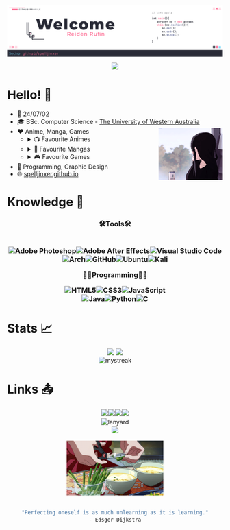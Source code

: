 <!-- Author: Spelljinxer -->
<img align="center" src="./img/profilebanner3.png">
<br>
<p align="center">
<!-- old:  01001000+01000101+01001110+01010100+01000001+01001001-->
<!-- new:  01010111+01100101+01101100+01100011+01101111+01101101+01100101-->
<img src="https://readme-typing-svg.demolab.com?font=Montserrat&size=15&duration=3500&pause=1000&color=E46D91&center=true&width=435&lines=01010111+01100101+01101100+01100011+01101111+01101101+01100101"></img>
</p>

# Hello! 👋
<p align="center">

* 📆 24/07/02
* 🎓 BSc. Computer Science - <a href="https://www.uwa.edu.au/">The University of Western Australia</a>
<img src="./img/test1.gif" align="right" width=150px></img>
* ❤️ Anime, Manga, Games
  * <details><summary>📺 Favourite Animes</summary>
    <ul>
      <li><a href="https://anilist.co/anime/14813/My-Teen-Romantic-Comedy-SNAFU/"> Oregairu</li>
      <li><a href="https://anilist.co/anime/7791/KON-Season-2/"> K-On!!</li>
      <li><a href="https://anilist.co/anime/5081/Bakemonogatari/"> Monogatari </li></a>
    </ul>
    </details>
  * <details><summary>📖 Favourite Mangas</summary>
    <ul>
      <li><a href="https://anilist.co/manga/105577/Giji-Harem/"> Giji Harem</li>
      <li><a href="https://anilist.co/manga/107282/Shikimoris-Not-Just-a-Cutie/"> Shikimori's Not Just a Cutie </li>
      <li><a href="https://anilist.co/manga/101177/Fly-Me-to-the-Moon/"> Tonikaku Kawaii </li>
      <li><a href="https://anilist.co/manga/112981/Kubo-Wont-Let-Me-Be-Invisible/"> Kubo Won't Let Me Be Invisible </li></a>
    </ul>
    </details>
  * <details><summary>🎮 Favourite Games</summary>
    <ul>
      <li><img width=20 src="./img/genshinicon.png"> Genshin Impact</li>
      <li><img width=20 src="./img/nikke.png"> Goddess of Victory: Nikke </li>
      <li><img width=20 src="./img/emil.png"> Nier Replicant / Automata</li>
      <li><img width=20 src="./img/2hu.ico"> Touhou Project</li>
    </ul>
    </details>
* 💙 Programming, Graphic Design
* 🌐 <a href="https://spelljinxer.github.io/">spelljinxer.github.io</a>


# Knowledge 🧠
<center>

 <h3 align=center>🛠️Tools🛠️
 <br><br>

![Adobe Photoshop](https://img.shields.io/badge/adobe%20photoshop-%2331A8FF.svg?style=for-the-badge&logo=adobe%20photoshop&logoColor=white)![Adobe After Effects](https://img.shields.io/badge/Adobe%20After%20Effects-9999FF.svg?style=for-the-badge&logo=Adobe%20After%20Effects&logoColor=white)![Visual Studio Code](https://img.shields.io/badge/Visual%20Studio%20Code-0078d7.svg?style=for-the-badge&logo=visual-studio-code&logoColor=white)<br>
![Arch](https://img.shields.io/badge/Arch%20Linux-1793D1?logo=arch-linux&logoColor=fff&style=for-the-badge)![GitHub](https://img.shields.io/badge/github-%23121011.svg?style=for-the-badge&logo=github&logoColor=white)![Ubuntu](https://img.shields.io/badge/Ubuntu-E95420?style=for-the-badge&logo=ubuntu&logoColor=white)![Kali](https://img.shields.io/badge/Kali-268BEE?style=for-the-badge&logo=kalilinux&logoColor=white)

👨‍💻Programming👨‍💻

![HTML5](https://img.shields.io/badge/html5-%23E34F26.svg?style=for-the-badge&logo=html5&logoColor=white)![CSS3](https://img.shields.io/badge/css3-%231572B6.svg?style=for-the-badge&logo=css3&logoColor=white)![JavaScript](https://img.shields.io/badge/javascript-%23323330.svg?style=for-the-badge&logo=javascript&logoColor=%23F7DF1E)<br>
![Java](https://img.shields.io/badge/java-%23ED8B00.svg?style=for-the-badge&logo=java&logoColor=white)![Python](https://img.shields.io/badge/python-3670A0?style=for-the-badge&logo=python&logoColor=ffdd54)![C](https://img.shields.io/badge/c-%2300599C.svg?style=for-the-badge&logo=c&logoColor=white)
<br></center>

# Stats 📈 
<p align="center">
<img width=351 src="https://readme-stats-spelljinxer.vercel.app/api?username=Spelljinxer&theme=dracula&show_icons=true&count_private=true&show_icons=true">&nbsp;<img width=294 src="https://readme-stats-spelljinxer.vercel.app/api/top-langs?username=Spelljinxer&layout=compact&theme=dracula&custom_title=Top&nbsp;Languages"/><br>
<!-- Streak API-->
<img src="https://github-readme-streak-stats.herokuapp.com/?user=Spelljinxer&theme=dracula" alt="mystreak"/>
</p>

# Links 📤
<p align="center">
<a href="https://steamcommunity.com/id/spelljinxer/"><img src="https://img.shields.io/badge/steam-%23000000.svg?style=for-the-badge&logo=steam&logoColor=white"></a><a href="https://open.spotify.com/user/necj33rd3m1wb5klvdjtp4z1q?si=be17277a60be486b"><img src="https://img.shields.io/badge/Spotify-1ED760?style=for-the-badge&logo=spotify&logoColor=white"></a><a href="https://www.twitch.tv/Spelljinxer"><img src="https://img.shields.io/badge/Twitch-%239146FF.svg?style=for-the-badge&logo=Twitch&logoColor=white"><a href="https://anilist.co/user/Kyokino/"><img src="https://img.shields.io/badge/AniList-AniList-blue?style=for-the-badge&logo=Anilist&logoColor=white&labelColor=blue&color=blue&label="></a></a><br><img align="center" src="https://lanyard.cnrad.dev/api/216594576247488513?animated=true&borderRadius=25px&theme=light&bg=ad9eff" alt="lanyard"></img><br><img align="center" src="https://spotify-github-profile.vercel.app/api/view?uid=necj33rd3m1wb5klvdjtp4z1q&cover_image=true&theme=novatorem&show_offline=false&background_color=000000&bar_color=977dde&bar_color_cover=false"></img><br><br>
<img align="center" width=45% src="./img/noodles.gif"><br><br>
</p>
<div align="center">

```scala
"Perfecting oneself is as much unlearning as it is learning."
- Edsger Dijkstra
```
</div>
